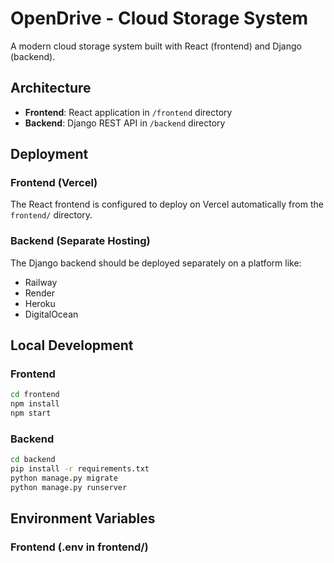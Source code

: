 # OpenDrive - Cloud Storage System

A modern cloud storage system built with React (frontend) and Django (backend).

## Architecture

- **Frontend**: React application in `/frontend` directory
- **Backend**: Django REST API in `/backend` directory

## Deployment

### Frontend (Vercel)
The React frontend is configured to deploy on Vercel automatically from the `frontend/` directory.

### Backend (Separate Hosting)
The Django backend should be deployed separately on a platform like:
- Railway
- Render
- Heroku
- DigitalOcean

## Local Development

### Frontend
```bash
cd frontend
npm install
npm start
```

### Backend
```bash
cd backend
pip install -r requirements.txt
python manage.py migrate
python manage.py runserver
```

## Environment Variables

### Frontend (.env in frontend/)